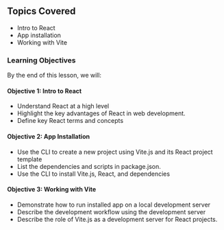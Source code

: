 <!-- h1, h2 already used by CTD Learns -->

## Topics Covered

- Intro to React
- App installation
- Working with Vite

### Learning Objectives

By the end of this lesson, we will:

#### Objective 1: Intro to React

- Understand React at a high level
- Highlight the key advantages of React in web development.
- Define key React terms and concepts

#### Objective 2: App Installation

- Use the CLI to create a new project using Vite.js and its React project template
- List the dependencies and scripts in package.json.
- Use the CLI to install Vite.js, React, and dependencies

#### Objective 3: Working with Vite

- Demonstrate how to run installed app on a local development server
- Describe the development workflow using the development server
- Describe the role of Vite.js as a development server for React projects.
